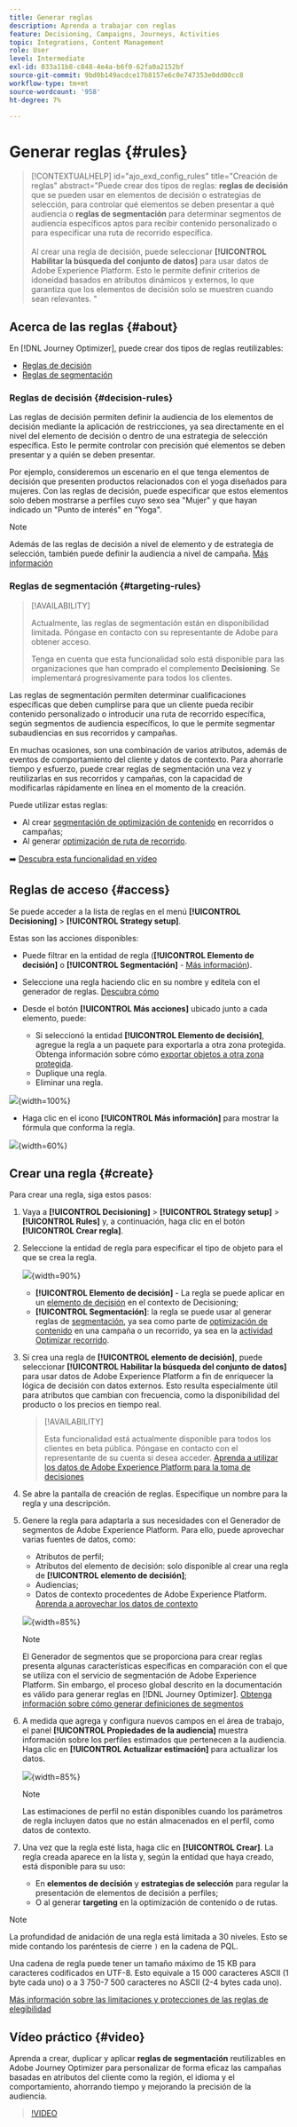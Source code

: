 ```yaml
---
title: Generar reglas
description: Aprenda a trabajar con reglas
feature: Decisioning, Campaigns, Journeys, Activities
topic: Integrations, Content Management
role: User
level: Intermediate
exl-id: 033a11b8-c848-4e4a-b6f0-62fa0a2152bf
source-git-commit: 9bd0b149acdce17b8157e6c0e747353e0dd00cc8
workflow-type: tm+mt
source-wordcount: '958'
ht-degree: 7%

---
```


# Generar reglas {#rules}

>[!CONTEXTUALHELP]
>id="ajo_exd_config_rules"
>title="Creación de reglas"
>abstract="Puede crear dos tipos de reglas: **reglas de decisión** que se pueden usar en elementos de decisión o estrategias de selección, para controlar qué elementos se deben presentar a qué audiencia o **reglas de segmentación** para determinar segmentos de audiencia específicos aptos para recibir contenido personalizado o para especificar una ruta de recorrido específica.<br/><br/>Al crear una regla de decisión, puede seleccionar **[!UICONTROL Habilitar la búsqueda del conjunto de datos]** para usar datos de Adobe Experience Platform. Esto le permite definir criterios de idoneidad basados en atributos dinámicos y externos, lo que garantiza que los elementos de decisión solo se muestren cuando sean relevantes. "

## Acerca de las reglas {#about}

En [!DNL Journey Optimizer], puede crear dos tipos de reglas reutilizables:

* [Reglas de decisión](#decision-rules)
* [Reglas de segmentación](#targeting-rules)

### Reglas de decisión {#decision-rules}

Las reglas de decisión permiten definir la audiencia de los elementos de decisión mediante la aplicación de restricciones, ya sea directamente en el nivel del elemento de decisión o dentro de una estrategia de selección específica. Esto le permite controlar con precisión qué elementos se deben presentar y a quién se deben presentar.

Por ejemplo, consideremos un escenario en el que tenga elementos de decisión que presenten productos relacionados con el yoga diseñados para mujeres. Con las reglas de decisión, puede especificar que estos elementos solo deben mostrarse a perfiles cuyo sexo sea &quot;Mujer&quot; y que hayan indicado un &quot;Punto de interés&quot; en &quot;Yoga&quot;.

>[!NOTE]
>
>Además de las reglas de decisión a nivel de elemento y de estrategia de selección, también puede definir la audiencia a nivel de campaña. [Más información](../campaigns/create-campaign.md#audience)

### Reglas de segmentación {#targeting-rules}

>[!AVAILABILITY]
>
>Actualmente, las reglas de segmentación están en disponibilidad limitada. Póngase en contacto con su representante de Adobe para obtener acceso.
>
>Tenga en cuenta que esta funcionalidad solo está disponible para las organizaciones que han comprado el complemento **Decisioning**. Se implementará progresivamente para todos los clientes.

Las reglas de segmentación permiten determinar cualificaciones específicas que deben cumplirse para que un cliente pueda recibir contenido personalizado o introducir una ruta de recorrido específica, según segmentos de audiencia específicos, lo que le permite segmentar subaudiencias en sus recorridos y campañas.

En muchas ocasiones, son una combinación de varios atributos, además de eventos de comportamiento del cliente y datos de contexto. Para ahorrarle tiempo y esfuerzo, puede crear reglas de segmentación una vez y reutilizarlas en sus recorridos y campañas, con la capacidad de modificarlas rápidamente en línea en el momento de la creación.

Puede utilizar estas reglas:

* Al crear [segmentación de optimización de contenido](../campaigns/campaigns-message-optimization.md#targeting) en recorridos o campañas;
* Al generar [optimización de ruta de recorrido](../building-journeys/optimize.md#targeting).

➡️ [Descubra esta funcionalidad en vídeo](#video)

## Reglas de acceso {#access}

Se puede acceder a la lista de reglas en el menú **[!UICONTROL Decisioning]** > **[!UICONTROL Strategy setup]**.

Estas son las acciones disponibles:

* Puede filtrar en la entidad de regla (**[!UICONTROL Elemento de decisión]** o **[!UICONTROL Segmentación]** - [Más información](#about)).

* Seleccione una regla haciendo clic en su nombre y edítela con el generador de reglas. [Descubra cómo](#create)

* Desde el botón **[!UICONTROL Más acciones]** ubicado junto a cada elemento, puede:

   * Si seleccionó la entidad **[!UICONTROL Elemento de decisión]**, agregue la regla a un paquete para exportarla a otra zona protegida. Obtenga información sobre cómo [exportar objetos a otra zona protegida](../configuration/copy-objects-to-sandbox.md).
   * Duplique una regla.
   * Eliminar una regla.

![](assets/rules-list.png){width=100%}

* Haga clic en el icono **[!UICONTROL Más información]** para mostrar la fórmula que conforma la regla.

![](assets/rule-formula.png){width=60%}

## Crear una regla {#create}

Para crear una regla, siga estos pasos:

1. Vaya a **[!UICONTROL Decisioning]** > **[!UICONTROL Strategy setup]** > **[!UICONTROL Rules]** y, a continuación, haga clic en el botón **[!UICONTROL Crear regla]**.

1. Seleccione la entidad de regla para especificar el tipo de objeto para el que se crea la regla.

   ![](assets/rules-select-entity.png){width=90%}

   * **[!UICONTROL Elemento de decisión]** - La regla se puede aplicar en un [elemento de decisión](#decision-rules) en el contexto de Decisioning;
   * **[!UICONTROL Segmentación]**: la regla se puede usar al generar reglas de [segmentación](#targeting-rules), ya sea como parte de [optimización de contenido](../campaigns/campaigns-message-optimization.md#targeting) en una campaña o un recorrido, ya sea en la [actividad Optimizar recorrido](../building-journeys/optimize.md#targeting).

1. Si crea una regla de **[!UICONTROL elemento de decisión]**, puede seleccionar **[!UICONTROL Habilitar la búsqueda del conjunto de datos]** para usar datos de Adobe Experience Platform a fin de enriquecer la lógica de decisión con datos externos. Esto resulta especialmente útil para atributos que cambian con frecuencia, como la disponibilidad del producto o los precios en tiempo real.

   >[!AVAILABILITY]
   >
   >Esta funcionalidad está actualmente disponible para todos los clientes en beta pública. Póngase en contacto con el representante de su cuenta si desea acceder. [Aprenda a utilizar los datos de Adobe Experience Platform para la toma de decisiones](../experience-decisioning/aep-data-exd.md)

1. Se abre la pantalla de creación de reglas. Especifique un nombre para la regla y una descripción.

1. Genere la regla para adaptarla a sus necesidades con el Generador de segmentos de Adobe Experience Platform. Para ello, puede aprovechar varias fuentes de datos, como:
   * Atributos de perfil;
   * Atributos del elemento de decisión: solo disponible al crear una regla de **[!UICONTROL elemento de decisión]**;
   * Audiencias;
   * Datos de contexto procedentes de Adobe Experience Platform. [Aprenda a aprovechar los datos de contexto](context-data.md)

   ![](assets/decision-rules-build.png){width=85%}

   >[!NOTE]
   >
   >El Generador de segmentos que se proporciona para crear reglas presenta algunas características específicas en comparación con el que se utiliza con el servicio de segmentación de Adobe Experience Platform. Sin embargo, el proceso global descrito en la documentación es válido para generar reglas en [!DNL Journey Optimizer]. [Obtenga información sobre cómo generar definiciones de segmentos](../audience/creating-a-segment-definition.md)

1. A medida que agrega y configura nuevos campos en el área de trabajo, el panel **[!UICONTROL Propiedades de la audiencia]** muestra información sobre los perfiles estimados que pertenecen a la audiencia. Haga clic en **[!UICONTROL Actualizar estimación]** para actualizar los datos.

   ![](assets/decision-rule-audience-properties.png){width=85%}

   >[!NOTE]
   >
   >Las estimaciones de perfil no están disponibles cuando los parámetros de regla incluyen datos que no están almacenados en el perfil, como datos de contexto.

1. Una vez que la regla esté lista, haga clic en **[!UICONTROL Crear]**. La regla creada aparece en la lista y, según la entidad que haya creado, está disponible para su uso:

   * En **elementos de decisión** y **estrategias de selección** para regular la presentación de elementos de decisión a perfiles;
   * O al generar **targeting** en la optimización de contenido o de rutas.

>[!NOTE]
>
>La profundidad de anidación de una regla está limitada a 30 niveles. Esto se mide contando los paréntesis de cierre `)` en la cadena de PQL.
>
>Una cadena de regla puede tener un tamaño máximo de 15 KB para caracteres codificados en UTF-8. Esto equivale a 15 000 caracteres ASCII (1 byte cada uno) o a 3 750-7 500 caracteres no ASCII (2-4 bytes cada uno).
>
>[Más información sobre las limitaciones y protecciones de las reglas de elegibilidad](decisioning-guardrails.md#eligibility-rules)

## Vídeo práctico {#video}

Aprenda a crear, duplicar y aplicar **reglas de segmentación** reutilizables en Adobe Journey Optimizer para personalizar de forma eficaz las campañas basadas en atributos del cliente como la región, el idioma y el comportamiento, ahorrando tiempo y mejorando la precisión de la audiencia.

>[!VIDEO](https://video.tv.adobe.com/v/3476130/?captions=spa&quality=12)
